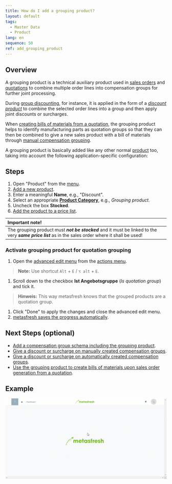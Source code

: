 ```yaml
---
title: How do I add a grouping product?
layout: default
tags:
  - Master Data
  - Product
lang: en
sequence: 50
ref: add_grouping_product
---
```


## Overview
A grouping product is a technical auxiliary product used in [sales orders](SalesOrder_recording) and [quotations](Create_SalesQuotation) to combine multiple order lines into compensation groups for further joint processing.

During [group discounting](Order_line_group_discount), for instance, it is applied in the form of a [*discount product*](Create_manual_compensation_groups) to combine the selected order lines into a group and then apply joint discounts or surcharges.

When [creating bills of materials from a quotation](Create_BOM_upon_SO_generation), the grouping product helps to identify manufacturing parts as quotation groups so that they can then be combined to give a new sales product with a bill of materials through [manual compensation grouping](Create_manual_compensation_groups).

A grouping product is basically added like any other normal [product](NewProduct) too, taking into account the following application-specific configuration:

## Steps
1. Open "Product" from the [menu](Menu).
1. [Add a new product](New_Record_Window).
1. Enter a meaningful **Name**, e.g., "Discount".
1. Select an appropriate [**Product Category**](NewProductCategory), e.g., *Grouping product*.
1. Uncheck the box **Stocked**.
1. [Add the product to a price list](ProductPrice).

| **Important note!** |
| :--- |
| The grouping product must ***not be stocked*** and it must be linked to the very ***same price list*** as in the sales order where it shall be used! |

### Activate grouping product for quotation grouping
1. Open the [advanced edit menu](ViewModes) from the [actions menu](StartAction).
 >**Note:** Use shortcut `Alt` + `E` / `⌥ alt` + `E`.

1. Scroll down to the checkbox **Ist Angebotsgruppe** (*Is quotation group*) and tick it.
 >**Hinweis:** This way metasfresh knows that the grouped products are a quotation group.

1. Click "Done" to apply the changes and close the advanced edit menu.
1. [metasfresh saves the progress automatically](Saveindicator).

## Next Steps (optional)
- [Add a compensation group schema including the grouping product](Create_compensation_group_schema).
- [Give a discount or surcharge on manually created compensation groups](Order_line_group_discount).
- [Give a discount or surcharge on automatically created compensation groups](Order_line_group_discount).
- [Use the grouping product to create bills of materials upon sales order generation from a quotation](Create_BOM_upon_SO_generation).

## Example
![](assets/Add_grouping_product.gif)
